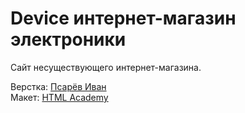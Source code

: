 # Device интернет-магазин электроники

Сайт несуществующего интернет-магазина.

Верстка: <a href="https://github.com/PsarewIvan">Псарёв Иван</a> <br>
Макет: <a href="https://htmlacademy.ru">HTML Academy</a>
